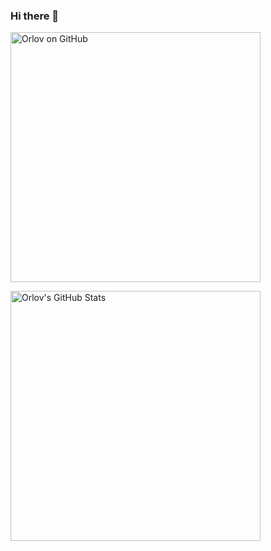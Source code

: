 ### Hi there 👋

<a href="https://github.com/orloveste/droneApp">
  <img align="center" src="https://github-readme-stats.vercel.app/api?username=orloveste&show_icons=true&include_all_commits=true&title_color=2aa889&text_color=99d1ce&icon_color=2bbc8a&bg_color=0c1014&" alt="Orlov on GitHub" width="400"/></a>

<p/>

<a href="https://github.com/orloveste/droneApp">
  <img align="center" src="https://github-readme-stats.vercel.app/api/top-langs/?username=orloveste&title_color=2aa889&text_color=99d1ce&icon_color=2bbc8a&bg_color=0c1014&langs_count=8&layout=compact&hide=shell,css&theme=material-palenight" alt="Orlov's GitHub Stats" width="400"/></a>

<!--
**orloveste/orloveste** is a ✨ _special_ ✨ repository because its `README.md` (this file) appears on your GitHub profile.

Here are some ideas to get you started:

- 🔭 I’m currently working on ...
- 🌱 I’m currently learning ...
- 👯 I’m looking to collaborate on ...
- 🤔 I’m looking for help with ...
- 💬 Ask me about ...
- 📫 How to reach me: ...
- 😄 Pronouns: ...
- ⚡ Fun fact: ...
-->

